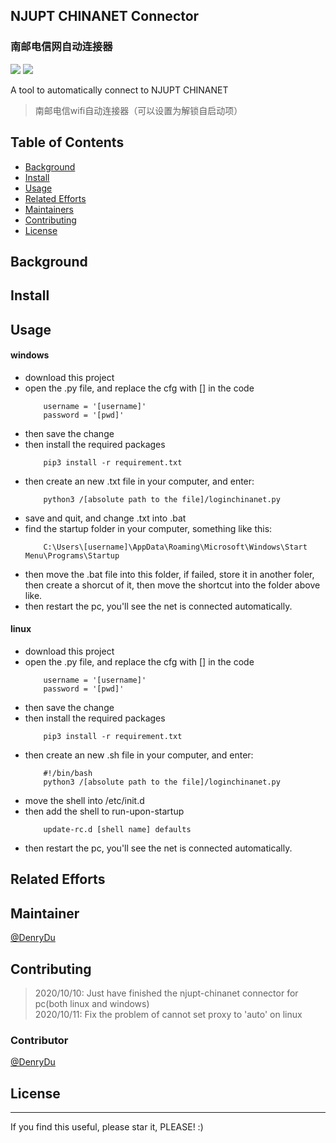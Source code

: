 ## NJUPT CHINANET Connector
### 南邮电信网自动连接器
![](https://img.shields.io/badge/language-python-green.svg)  ![](https://img.shields.io/badge/NJUPT_CHINANET_Connector-v1.0.1-519dd9.svg)

A tool to automatically connect to NJUPT CHINANET      
> 南邮电信wifi自动连接器（可以设置为解锁自启动项）
## Table of Contents
- [Background](#background)
- [Install](#install)
- [Usage](#usage)
- [Related Efforts](#related-efforts)
- [Maintainers](#maintainers)
- [Contributing](#contributing)
- [License](#license)

## Background
## Install

## Usage
#### windows
- download this project
- open the .py file, and replace the cfg with [] in the code
    ```
        username = '[username]'
        password = '[pwd]'
    ```
- then save the change
- then install the required packages
    ```
        pip3 install -r requirement.txt
    ```
- then create an new .txt file in your computer, and enter:
    ```
        python3 /[absolute path to the file]/loginchinanet.py
    ```
- save and quit, and change .txt into .bat
- find the startup folder in your computer, something like this:
    ```
        C:\Users\[username]\AppData\Roaming\Microsoft\Windows\Start Menu\Programs\Startup
    ```
- then move the .bat file into this folder, if failed, store it in another foler, then create a shorcut of it, then move the shortcut into the folder above like.
- then restart the pc, you'll see the net is connected automatically.

#### linux
- download this project
- open the .py file, and replace the cfg with [] in the code
    ```
        username = '[username]'
        password = '[pwd]'
    ```
- then save the change
- then install the required packages
    ```
        pip3 install -r requirement.txt
    ```
- then create an new .sh file in your computer, and enter:
    ```
        #!/bin/bash
        python3 /[absolute path to the file]/loginchinanet.py
    ```
- move the shell into /etc/init.d
- then add the shell to run-upon-startup
    ```
        update-rc.d [shell name] defaults 
    ```
- then restart the pc, you'll see the net is connected automatically.
## Related Efforts
## Maintainer
[@DenryDu](https://github.com/DenryDu)
## Contributing
> 2020/10/10: Just have finished the njupt-chinanet connector for pc(both linux and windows)                      
> 2020/10/11: Fix the problem of cannot set proxy to 'auto' on linux
### Contributor
[@DenryDu](https://github.com/DenryDu)
## License
 ***
If you find this useful, please star it, PLEASE! :)


